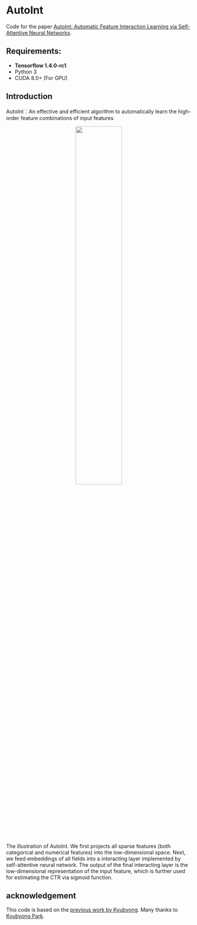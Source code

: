 # AutoInt

Code for the paper [AutoInt: Automatic Feature Interaction Learning via Self-Attentive Neural Networks](https://arxiv.org/pdf/1810.11921.pdf).

## Requirements: 
* **Tensorflow 1.4.0-rc1**
* Python 3
* CUDA 8.0+ (For GPU)

## Introduction

AutoInt：An effective and efficient algorithm to
automatically learn the high-order feature combinations of input
features

<div align=center>
  <img src="https://github.com/shichence/AutoInt/blob/master/figures/model.png" width = 50% height = 50% />
</div>
The illustration of AutoInt. We first projects all sparse features
(both categorical and numerical features) into the low-dimensional space. Next, we feed embeddings of all fields into a interacting layer implemented by self-attentive neural network. The output of the final interacting layer is the low-dimensional representation of the input feature, which is further used for estimating the CTR via sigmoid function.



## acknowledgement
This code is based on the [previous work by Kyubyong](https://github.com/Kyubyong/transformer). Many thanks to [Kyubyong Park](https://github.com/Kyubyong).
